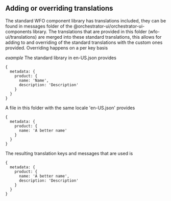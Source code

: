 ## Adding or overriding translations

The standard WFO component library has translations included, they can be found in messages folder of the @orchestrator-ui/orchestrator-ui-components library. The translations that are provided in this folder (wfo-ui/translations) are merged into these standard translations, this allows for adding to and overriding of the standard translations with the custom ones provided.
Overriding happens on a per key basis

*example*
The standard library in en-US.json provides 
```
{
  metadata: {
    product: {
      name: 'Name',
      description: 'Description'
    }    
  }
}
```

A file in this folder with the same locale 'en-US.json' provides

```
{
  metadata: {
    product: {
      name: 'A better name'
    }
  }
}

```
The resulting translation keys and messages that are used is

```
{
  metadata: {
    product: {
      name: 'A better name',
      description: 'Description'
    }
  }
}
```




